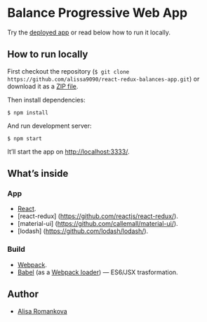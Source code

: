# Balance Progressive Web App

Try the [deployed app](https://alissa9090.github.io/react-redux-balances-app/) or read below how to run it locally.

## How to run locally

First checkout the repository (`$ git clone https://github.com/alissa9090/react-redux-balances-app.git`) or download it as a [ZIP file](https://github.com/alissa9090/react-redux-balances-app/archive/master.zip).

Then install dependencies:

```
$ npm install
```

And run development server:

```
$ npm start
```

It’ll start the app on [http://localhost:3333/](http://localhost:3333/).


## What’s inside

### App

* [React](http://facebook.github.io/react/).
* [react-redux] (https://github.com/reactjs/react-redux/).
* [material-ui] (https://github.com/callemall/material-ui/).
* [lodash] (https://github.com/lodash/lodash/).

### Build

* [Webpack](http://webpack.github.io/).
* [Babel](http://babeljs.io/) (as a [Webpack loader](https://github.com/babel/babel-loader)) — ES6/JSX trasformation.


## Author

* [Alisa Romankova](https://www.linkedin.com/in/%D0%B0%D0%BB%D0%B8%D1%81%D0%B0-%D1%80%D0%BE%D0%BC%D0%B0%D0%BD%D1%8C%D0%BA%D0%BE%D0%B2%D0%B0-a8041ba0?locale=en_US)
